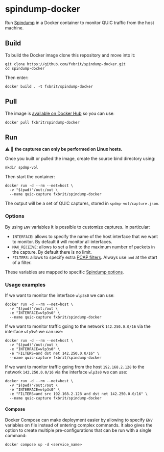 # spindump-docker

Run [Spindump](https://github.com/EricssonResearch/spindump) in a Docker container to monitor QUIC traffic from the host machine.

## Build

To build the Docker image clone this repository and move into it:
```
git clone https://github.com/fxbrit/spindump-docker.git
cd spindump-docker
```

Then enter:
```
docker build . -t fxbrit/spindump-docker
```

## Pull

The image is [available on Docker Hub](https://hub.docker.com/r/fxbrit/spindump-docker) so you can use:
```
docker pull fxbrit/spindump-docker
```

## Run

:warning: :penguin: **the captures can only be performed on Linux hosts.**

Once you built or pulled the image, create the source bind directory using:
```
mkdir spdmp-vol
```

Then start the container:
```
docker run -d --rm --net=host \
  -v "$(pwd)"/out:/out \
  --name quic-capture fxbrit/spindump-docker
```

The output will be a set of QUIC captures, stored in `spdmp-vol/capture.json`.

### Options

By using `ENV` variables it is possible to customize captures. In particular:
- `INTERFACE`: allows to specify the name of the host interface that we want to monitor.
  By default it will monitor all interfaces.
- `MAX_RECEIVE`: allows to set a limit to the maximum number of packets in the capture.
  By default there is no limit.
- `FILTERS`: allows to specify extra [PCAP filters](https://linux.die.net/man/7/pcap-filter).
  Always use `and` at the start of a filter.

These variables are mapped to specific [Spindump options](https://github.com/EricssonResearch/spindump/blob/master/Usage.md).

### Usage examples

If we want to monitor the interface `wlp3s0` we can use:

```
docker run -d --rm --net=host \
  -v "$(pwd)"/out:/out \
  -e "INTERFACE=wlp3s0" \
  --name quic-capture fxbrit/spindump-docker
```

If we want to monitor traffic going to the network `142.250.0.0/16`
via the interface `wlp3s0` we can use:

```
docker run -d --rm --net=host \
  -v "$(pwd)"/out:/out \
  -e "INTERFACE=wlp3s0" \
  -e "FILTERS=and dst net 142.250.0.0/16" \
  --name quic-capture fxbrit/spindump-docker
```

If we want to monitor traffic going from the host `192.168.2.128` to
the network `142.250.0.0/16` via the interface `wlp3s0` we can use:

```
docker run -d --rm --net=host \
  -v "$(pwd)"/out:/out \
  -e "INTERFACE=wlp3s0" \
  -e "FILTERS=and src 192.168.2.128 and dst net 142.250.0.0/16" \
  --name quic-capture fxbrit/spindump-docker
```

#### Compose

Docker Compose can make deployment easier by allowing to specify `ENV`
variables on file instead of entering complex commands. 
It also gives the option to create multiple pre-configurations that can be
run with a single command:

```
docker compose up -d <service_name>
```
